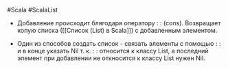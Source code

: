 #Scala #ScalaList 

* Добавление происходит блягодаря оператору : : (cons). Возвращает копую списка ([[Список (List) в Scala]]) с добавленным элементом. 

* Один из способов создать список - связать элементы с помощью : : и в конце указать Nil т. к. : : относится к классу List, а последний элемент при добавлении не откносится к классу List нужен Nil.  